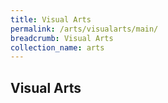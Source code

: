 ```yaml
---
title: Visual Arts
permalink: /arts/visualarts/main/
breadcrumb: Visual Arts
collection_name: arts
---
```


## **Visual Arts**